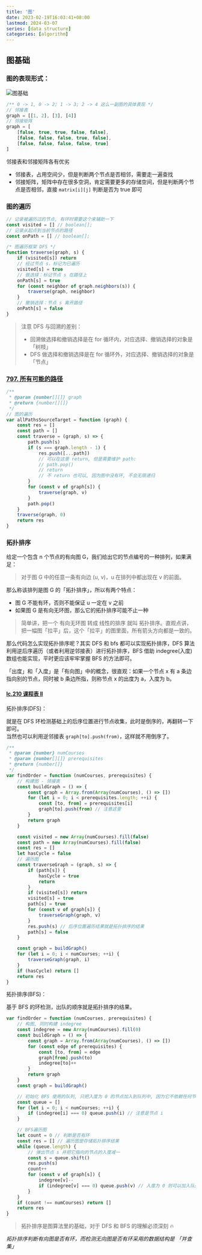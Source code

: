 ```yaml
---
title: '图'
date: 2023-02-19T16:03:41+08:00
lastmod: 2024-03-07
series: [data structure]
categories: [algorithm]
---
```


## 图基础

### 图的表现形式：

![图基础](https://raw.githubusercontent.com/yokiizx/picgo/main/images/%E5%9F%BA%E7%A1%80%E7%9F%A5%E8%AF%86-2022-07-12.png)

```js
/** 0 -> 1, 0 -> 2; 1 -> 3; 2 -> 4 这么一副图的具体表现 */
// 邻接表
graph = [[1, 2], [3], [4]]
// 邻接矩阵
graph = [
    [false, true, true, false, false],
    [false, false, false, true, false],
    [false, false, false, false, true]
]
```

邻接表和邻接矩阵各有优劣

-   邻接表，占用空间少，但是判断两个节点是否相邻，需要走一遍查找
-   邻接矩阵，矩阵中存在很多空洞，肯定需要更多的存储空间，但是判断两个节点是否相邻，直接 `matrix[i][j]` 判断是否为 true 即可

### 图的遍历

```js
// 记录被遍历过的节点, 有环时需要这个来辅助一下
const visited = [] // boolean[];
// 记录从起点到当前节点的路径
const onPath = [] // boolean[];

/* 图遍历框架 DFS */
function traverse(graph, s) {
    if (visited[s]) return
    // 经过节点 s，标记为已遍历
    visited[s] = true
    // 做选择：标记节点 s 在路径上
    onPath[s] = true
    for (const neighbor of graph.neighbors(s)) {
        traverse(graph, neighbor)
    }
    // 撤销选择：节点 s 离开路径
    onPath[s] = false
}
```

> 注意 DFS 与回溯的差别：
>
> -   回溯做选择和撤销选择是在 for 循环内，对应选择、撤销选择的对象是「树枝」
> -   DFS 做选择和撤销选择是在 for 循环外，对应选择、撤销选择的对象是「节点」

### [797. 所有可能的路径](https://leetcode.cn/problems/all-paths-from-source-to-target/description/)

```js
/**
 * @param {number[][]} graph
 * @return {number[][]}
 */
// 图的遍历
var allPathsSourceTarget = function (graph) {
    const res = []
    const path = []
    const traverse = (graph, s) => {
        path.push(s)
        if (s === graph.length - 1) {
            res.push([...path])
            // 可以在这里 return, 但是需要维护 path:
            // path.pop()
            // return
            // 不 return 也可以, 因为图中没有环, 不会无限递归
        }
        for (const v of graph[s]) {
            traverse(graph, v)
        }
        path.pop()
    }
    traverse(graph, 0)
    return res
}
```

### 拓扑排序

给定一个包含 n 个节点的有向图 G，我们给出它的节点编号的一种排列，如果满足：

> 对于图 G 中的任意一条有向边 (u, v)，u 在排列中都出现在 v 的前面。

那么称该排列是图 G 的「拓扑排序」，所以有两个特点：

-   图 G 不能有环，否则不能保证 u 一定在 v 之前
-   如果图 G 是有向无环图，那么它的拓扑排序可能不止一种

> 简单讲，把一个 有向无环图 转成 线性的排序 就叫 拓扑排序。直观点讲，把一幅图「拉平」后，这个「拉平」的图里面，所有箭头方向都是一致的。

那么代码怎么实现拓扑排序呢？其实 DFS 和 bfs 都可以实现拓扑排序，DFS 算法利用逆后序遍历（或者利用逆邻接表）进行拓扑排序，BFS 借助 indegree(入度) 数组也能实现，平时更应该牢牢掌握 BFS 的方法即可。

「出度」和「入度」是「有向图」中的概念，很直观：如果一个节点 x 有 a 条边指向别的节点，同时被 b 条边所指，则称节点 x 的出度为 a，入度为 b。

#### [lc.210 课程表 II](https://leetcode.cn/problems/course-schedule-ii/)

拓扑排序(DFS)：

就是在 DFS 环检测基础上的后序位置进行节点收集，此时是倒序的，再翻转一下即可。  
当然也可以利用逆邻接表 `graph[to].push(from)`，这样就不用倒序了。

```js
/**
 * @param {number} numCourses
 * @param {number[][]} prerequisites
 * @return {number[]}
 */
var findOrder = function (numCourses, prerequisites) {
    // 构建图 - 领接表
    const buildGraph = () => {
        const graph = Array.from(Array(numCourses), () => [])
        for (let i = 0; i < prerequisites.length; ++i) {
            const [to, from] = prerequisites[i]
            graph[to].push(from) // 注意这里
        }
        return graph
    }

    const visited = new Array(numCourses).fill(false)
    const path = new Array(numCourses).fill(false)
    const res = []
    let hasCycle = false
    // 遍历图
    const traverseGraph = (graph, s) => {
        if (path[s]) {
            hasCycle = true
            return
        }
        if (visited[s]) return
        visited[s] = true
        path[s] = true
        for (const v of graph[s]) {
            traverseGraph(graph, v)
        }
        res.push(s) // 后序位置遍历结果就是拓扑排序的结果
        path[s] = false
    }

    const graph = buildGraph()
    for (let i = 0; i < numCourses; ++i) {
        traverseGraph(graph, i)
    }
    if (hasCycle) return []
    return res
}
```

拓扑排序(BFS)：

基于 BFS 的环检测，出队的顺序就是拓扑排序的结果。

```js
var findOrder = function (numCourses, prerequisites) {
    // 构图, 同时构建 indegree
    const indegree = new Array(numCourses).fill(0)
    const buildGraph = () => {
        const graph = Array.from(Array(numCourses), () => [])
        for (const edge of prerequisites) {
            const [to, from] = edge
            graph[from].push(to)
            indegree[to]++
        }
        return graph
    }
    const graph = buildGraph()

    // 初始化 BFS 使用的队列, 只把入度为 0 的节点加入到队列中, 因为它不依赖任何节点
    const queue = []
    for (let i = 0; i < numCourses; ++i) {
        if (indegree[i] === 0) queue.push(i) // 注意是节点 i
    }

    // BFS遍历图
    let count = 0 // 判断是否有环
    const res = [] // 遍历图是存储拓扑排序结果
    while (queue.length) {
        // 弹出节点 s 并把它指向的节点的入度减一
        const s = queue.shift()
        res.push(s)
        count++
        for (const v of graph[s]) {
            indegree[v]--
            if (indegree[v] === 0) queue.push(v) // 入度为 0 则可以加入队列了
        }
    }
    if (count !== numCourses) return []
    return res
}
```

> 拓扑排序是图算法里的基础，对于 DFS 和 BFS 的理解必须深刻 🔥

_拓扑排序判断有向图是否有环，而检测无向图是否有环采用的数据结构是 「并查集」_
